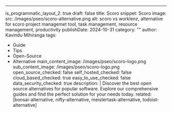 ---
is_programmatic_layout_2: true
draft: false
title: Scoro
snippet: Scoro
image:
  src: /images/pseo/scoro-alternative.png
  alt: scoro vs worklenz, alternative for scoro project managemet tool, task management, resource management, productivity
publishDate: 2024-10-31
category: ""
author: Kavindu Mihiranga
tags:
  - Guide
  - Tips
  - Open-Source
  - Alternative
main_content_image: /images/pseo/scoro-logo.png
sub_content_image: /images/pseo/scoro-logo.png
open_source_checked: false
self_hosted_checked: false
cloud_based_checked: true
easy_to_use_checked: false
data_security_checked: true
description: |
   Discover the best open source alternatives for popular software. Explore our comprehensive guides and find the perfect solution for your needs today.
related: [bonsai-alternative, nifty-alternative, meistertask-alternative, todoist-alternative]